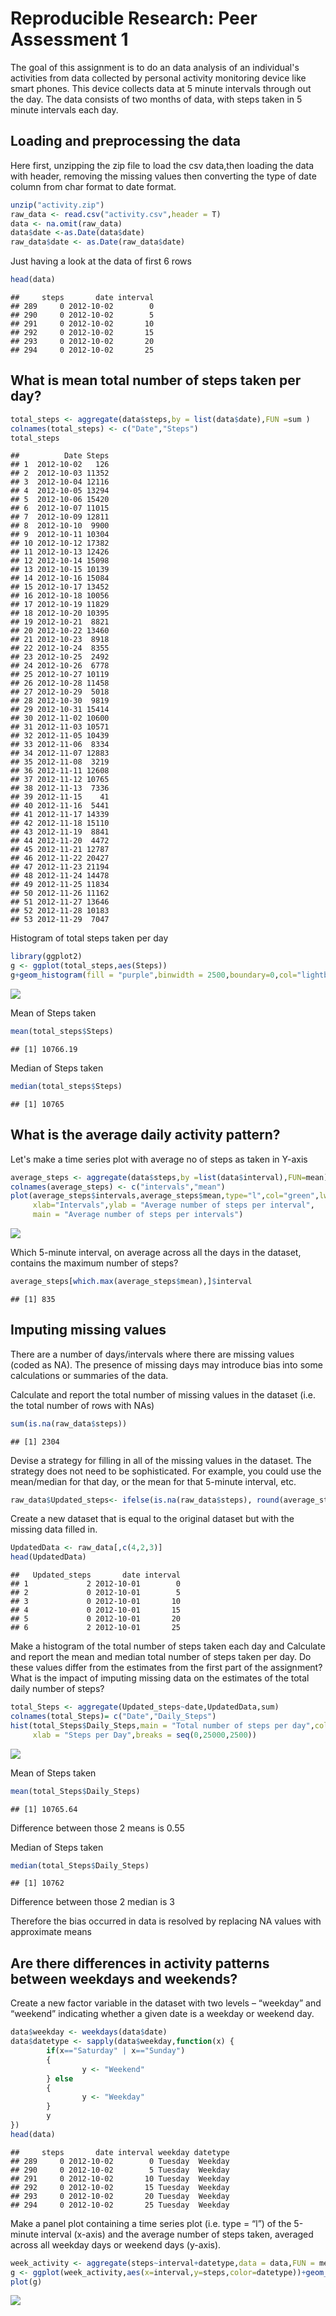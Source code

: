 # Reproducible Research: Peer Assessment 1

The goal of this assignment is to do an data analysis of an individual's activities from data collected by personal activity monitoring device like smart phones.
This device collects data at 5 minute intervals through out the day. The data consists of two months of data, with steps taken in 5 minute intervals each day.



## Loading and preprocessing the data
Here first, unzipping the zip file to load the csv data,then loading
the data with header, removing the missing values then converting the type of date
column from char format to date format.


```r
unzip("activity.zip")
raw_data <- read.csv("activity.csv",header = T)
data <- na.omit(raw_data)
data$date <-as.Date(data$date)
raw_data$date <- as.Date(raw_data$date)
```

Just having a look at the data of first 6 rows

```r
head(data)
```

```
##     steps       date interval
## 289     0 2012-10-02        0
## 290     0 2012-10-02        5
## 291     0 2012-10-02       10
## 292     0 2012-10-02       15
## 293     0 2012-10-02       20
## 294     0 2012-10-02       25
```


## What is mean total number of steps taken per day?


```r
total_steps <- aggregate(data$steps,by = list(data$date),FUN =sum )
colnames(total_steps) <- c("Date","Steps")
total_steps
```

```
##          Date Steps
## 1  2012-10-02   126
## 2  2012-10-03 11352
## 3  2012-10-04 12116
## 4  2012-10-05 13294
## 5  2012-10-06 15420
## 6  2012-10-07 11015
## 7  2012-10-09 12811
## 8  2012-10-10  9900
## 9  2012-10-11 10304
## 10 2012-10-12 17382
## 11 2012-10-13 12426
## 12 2012-10-14 15098
## 13 2012-10-15 10139
## 14 2012-10-16 15084
## 15 2012-10-17 13452
## 16 2012-10-18 10056
## 17 2012-10-19 11829
## 18 2012-10-20 10395
## 19 2012-10-21  8821
## 20 2012-10-22 13460
## 21 2012-10-23  8918
## 22 2012-10-24  8355
## 23 2012-10-25  2492
## 24 2012-10-26  6778
## 25 2012-10-27 10119
## 26 2012-10-28 11458
## 27 2012-10-29  5018
## 28 2012-10-30  9819
## 29 2012-10-31 15414
## 30 2012-11-02 10600
## 31 2012-11-03 10571
## 32 2012-11-05 10439
## 33 2012-11-06  8334
## 34 2012-11-07 12883
## 35 2012-11-08  3219
## 36 2012-11-11 12608
## 37 2012-11-12 10765
## 38 2012-11-13  7336
## 39 2012-11-15    41
## 40 2012-11-16  5441
## 41 2012-11-17 14339
## 42 2012-11-18 15110
## 43 2012-11-19  8841
## 44 2012-11-20  4472
## 45 2012-11-21 12787
## 46 2012-11-22 20427
## 47 2012-11-23 21194
## 48 2012-11-24 14478
## 49 2012-11-25 11834
## 50 2012-11-26 11162
## 51 2012-11-27 13646
## 52 2012-11-28 10183
## 53 2012-11-29  7047
```

Histogram of total steps taken per day

```r
library(ggplot2)
g <- ggplot(total_steps,aes(Steps))
g+geom_histogram(fill = "purple",binwidth = 2500,boundary=0,col="lightblue")+  labs(x="Steps",y="Frequency")+scale_x_continuous(breaks=seq(0,25000,2500))+scale_y_continuous(breaks=seq(0,18,2))+ggtitle("Histogram of steps per day")
```

![](figure/Histogram_1-1.png)<!-- -->


Mean of Steps taken

```r
mean(total_steps$Steps)
```

```
## [1] 10766.19
```
Median of Steps taken 

```r
median(total_steps$Steps)
```

```
## [1] 10765
```

## What is the average daily activity pattern?

Let's make a time series plot with average no of steps as taken in Y-axis 

```r
average_steps <- aggregate(data$steps,by =list(data$interval),FUN=mean)
colnames(average_steps) <- c("intervals","mean")
plot(average_steps$intervals,average_steps$mean,type="l",col="green",lwd=2.5,
     xlab="Intervals",ylab = "Average number of steps per interval",
     main = "Average number of steps per intervals")
```

![](figure/Average_daily_activity_pattern-1.png)<!-- -->

Which 5-minute interval, on average across all the days in the dataset, contains the maximum number of steps?


```r
average_steps[which.max(average_steps$mean),]$interval
```

```
## [1] 835
```


## Imputing missing values
There are a number of days/intervals where there are missing values (coded as NA). The presence of missing days may introduce bias into some calculations or summaries of the data.

Calculate and report the total number of missing values in the dataset (i.e. the total number of rows with NAs)


```r
sum(is.na(raw_data$steps))
```

```
## [1] 2304
```
Devise a strategy for filling in all of the missing values in the dataset. The strategy does not need to be sophisticated. For example, you could use the mean/median for that day, or the mean for that 5-minute interval, etc.


```r
raw_data$Updated_steps<- ifelse(is.na(raw_data$steps), round(average_steps$mean[match(raw_data$interval, average_steps$intervals)],0), raw_data$steps)
```

Create a new dataset that is equal to the original dataset but with the missing data filled in.


```r
UpdatedData <- raw_data[,c(4,2,3)]
head(UpdatedData)
```

```
##   Updated_steps       date interval
## 1             2 2012-10-01        0
## 2             0 2012-10-01        5
## 3             0 2012-10-01       10
## 4             0 2012-10-01       15
## 5             0 2012-10-01       20
## 6             2 2012-10-01       25
```


Make a histogram of the total number of steps taken each day and Calculate and report the mean and median total number of steps taken per day. Do these values differ from the estimates from the first part of the assignment? What is the impact of imputing missing data on the estimates of the total daily number of steps?


```r
total_Steps <- aggregate(Updated_steps~date,UpdatedData,sum)
colnames(total_Steps)= c("Date","Daily_Steps")
hist(total_Steps$Daily_Steps,main = "Total number of steps per day",col="pink",
     xlab = "Steps per Day",breaks = seq(0,25000,2500))
```

![](figure/Histogram_2-1.png)<!-- -->


Mean of Steps taken

```r
mean(total_Steps$Daily_Steps)
```

```
## [1] 10765.64
```
Difference between those 2 means is 0.55 

Median of Steps taken 

```r
median(total_Steps$Daily_Steps)
```

```
## [1] 10762
```

Difference between those 2 median is 3 

Therefore the bias occurred in data is resolved by replacing NA values with approximate means 


## Are there differences in activity patterns between weekdays and weekends?

Create a new factor variable in the dataset with two levels – “weekday” and “weekend” indicating whether a given date is a weekday or weekend day.


```r
data$weekday <- weekdays(data$date)
data$datetype <- sapply(data$weekday,function(x) {
        if(x=="Saturday" | x=="Sunday")
        {
                y <- "Weekend"
        } else
        {
                y <- "Weekday"
        }
        y
})
head(data)
```

```
##     steps       date interval weekday datetype
## 289     0 2012-10-02        0 Tuesday  Weekday
## 290     0 2012-10-02        5 Tuesday  Weekday
## 291     0 2012-10-02       10 Tuesday  Weekday
## 292     0 2012-10-02       15 Tuesday  Weekday
## 293     0 2012-10-02       20 Tuesday  Weekday
## 294     0 2012-10-02       25 Tuesday  Weekday
```

Make a panel plot containing a time series plot (i.e. type = “l”) of the 5-minute interval (x-axis) and the average number of steps taken, averaged across all weekday days or weekend days (y-axis).


```r
week_activity <- aggregate(steps~interval+datetype,data = data,FUN = mean)
g <- ggplot(week_activity,aes(x=interval,y=steps,color=datetype))+geom_line()+labs(x="Time Interval",y="Average no. of steps")+facet_grid(datetype~.)+ggtitle("Average steps per time interval : WeekDays vs Weekends")
plot(g)
```

![](figure/Weekday_Weekend_trends-1.png)<!-- -->

